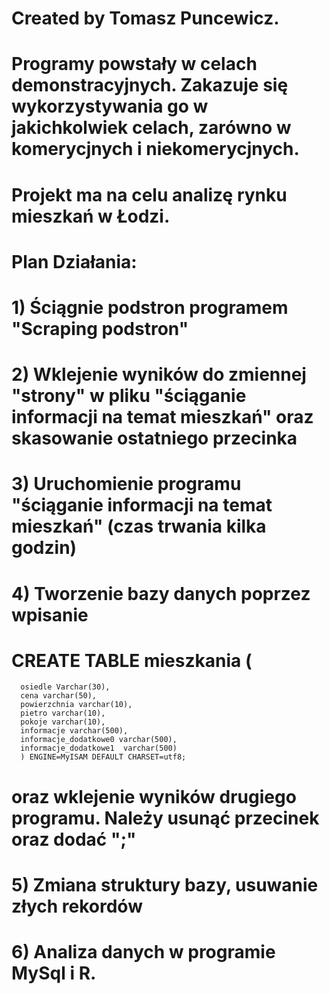 # Created by Tomasz Puncewicz.


# Programy powstały w celach demonstracyjnych. Zakazuje się wykorzystywania go w jakichkolwiek celach, zarówno w komerycjnych i niekomerycjnych.


# Projekt ma na celu analizę rynku mieszkań w Łodzi.

# Plan Działania:
# 1) Ściągnie podstron programem "Scraping podstron"
# 2) Wklejenie wyników do zmiennej "strony" w pliku "ściąganie informacji na temat mieszkań" oraz skasowanie ostatniego przecinka
# 3) Uruchomienie programu "ściąganie informacji na temat mieszkań" (czas trwania kilka godzin)
# 4) Tworzenie bazy danych poprzez wpisanie
#     CREATE TABLE mieszkania (
      osiedle Varchar(30),
      cena varchar(50),
      powierzchnia varchar(10),
      pietro varchar(10),
      pokoje varchar(10),
      informacje varchar(500),
      informacje_dodatkowe0 varchar(500),
      informacje_dodatkowe1  varchar(500)
      ) ENGINE=MyISAM DEFAULT CHARSET=utf8;
      
# oraz wklejenie wyników drugiego programu. Należy usunąć przecinek oraz dodać ";"
# 5) Zmiana struktury bazy, usuwanie złych rekordów
# 6) Analiza danych w programie MySql i R.
